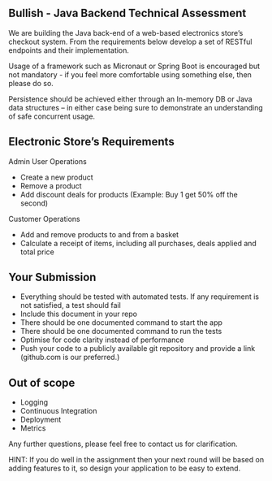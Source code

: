 ## Bullish - Java Backend Technical Assessment

We are building the Java back-end of a web-based electronics store’s checkout system. From the
requirements below develop a set of RESTful endpoints and their implementation.

Usage of a framework such as Micronaut or Spring Boot is encouraged but not mandatory - if you
feel more comfortable using something else, then please do so.

Persistence should be achieved either through an In-memory DB or Java data structures – in either
case being sure to demonstrate an understanding of safe concurrent usage.

## Electronic Store’s Requirements

Admin User Operations
- Create a new product
- Remove a product 
- Add discount deals for products (Example: Buy 1 get 50% off the second)

Customer Operations
- Add and remove products to and from a basket
- Calculate a receipt of items, including all purchases, deals applied and total price

## Your Submission
- Everything should be tested with automated tests. If any requirement is not satisfied, a test
  should fail 
- Include this document in your repo 
- There should be one documented command to start the app 
- There should be one documented command to run the tests 
- Optimise for code clarity instead of performance 
- Push your code to a publicly available git repository and provide a link (github.com is our
  preferred.)
  

## Out of scope
- Logging
- Continuous Integration 
- Deployment 
- Metrics

Any further questions, please feel free to contact us for clarification.

HINT: If you do well in the assignment then your next round will be based on adding
features to it, so design your application to be easy to extend.
